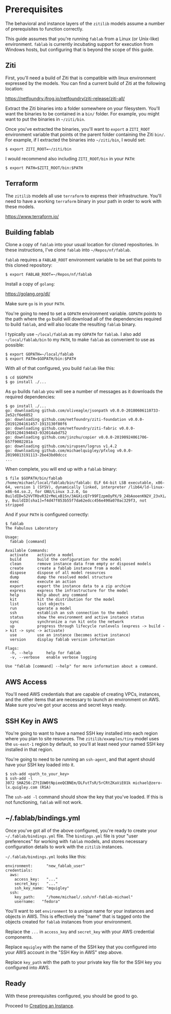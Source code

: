 # Prerequisites

The behavioral and instance layers of the `zitilib` models assume a number of prerequisites to function correctly.

This guide assumes that you're running `fablab` from a Linux (or Unix-like) environment. `fablab` is currently incubating support for execution from Windows hosts, but configuring that is beyond the scope of this guide.

## Ziti

First, you'll need a build of Ziti that is compatible with linux environment expressed by the models. You can find a current build of Ziti at the following location:

https://netfoundry.jfrog.io/netfoundry/ziti-release/ziti-all/

Extract the Ziti binaries into a folder somewhere on your filesystem. You'll want the binaries to be contained in a `bin/` folder. For example, you might want to put the binaries in `~/ziti/bin`.

Once you've extracted the binaries, you'll want to `export` a `ZITI_ROOT` environment variable that points ot the parent folder containing the Ziti `bin/`. For example, if I extracted the binaries into `~/ziti/bin`, I would set:

```
$ export ZITI_ROOT=~/ziti/bin
```

I would recommend also including `ZITI_ROOT/bin` in your `PATH`:

```
$ export PATH=$ZITI_ROOT/bin:$PATH
```

## Terraform

The `zitilib` models all use `terraform` to express their infrastructure. You'll need to have a working `terraform` binary in your path in order to work with these models.

https://www.terraform.io/

## Building fablab

Clone a copy of `fablab` into your usual location for cloned repositories. In these instructions, I've clone `fablab` into `~/Repos/nf/fablab`.

`fablab` requires a `FABLAB_ROOT` environment variable to be set that points to this cloned repository:

```
$ export FABLAB_ROOT=~/Repos/nf/fablab
```

Install a copy of `golang`:

https://golang.org/dl/

Make sure `go` is in your `PATH`.

You're going to need to set a `GOPATH` environment variable. `GOPATH` points to the path where the `go` build will download all of the dependencies required to build `fablab`, and will also locate the resulting `fablab` binary.

I typically use `~/local/fablab` as my `GOPATH` for `fablab`. I also add `~/local/fablab/bin` to my `PATH`, to make `fablab` as convenient to use as possible:

```
$ export GOPATH=~/local/fablab
$ export PATH=$GOPATH/bin:$PATH
```

With all of that configured, you build `fablab` like this:

```
$ cd $GOPATH
$ go install ./...
```

As `go` builds `fablab` you will see a number of messages as it downloads the required dependencies:

```
$ go install ./...
go: downloading github.com/oliveagle/jsonpath v0.0.0-20180606110733-2e52cf6e6852
go: downloading github.com/netfoundry/ziti-foundation v0.0.0-20191204161457-1913130f80f6
go: downloading github.com/netfoundry/ziti-fabric v0.0.0-20191204194843-932014abd752
go: downloading github.com/jinzhu/copier v0.0.0-20190924061706-b57f9002281a
go: downloading github.com/sirupsen/logrus v1.4.2
go: downloading github.com/michaelquigley/pfxlog v0.0.0-20190813191113-2be43bd0dccc
...
```

When complete, you will end up with a `fablab` binary:

```
$ file $GOPATH/bin/fablab
/home/michael/local/fablab/bin/fablab: ELF 64-bit LSB executable, x86-64, version 1 (SYSV), dynamically linked, interpreter /lib64/ld-linux-x86-64.so.2, for GNU/Linux 3.2.0, Go BuildID=52VVTRbvR32rMeLxB1Sn/3AGXicQ7r99FIzpmOyPX/9_24bAooenKN2V_23vXi/C_spqtKvdMcSv8LlJq-y, BuildID[sha1]=f4d47f853b55f7da62edcc456e490a070ac329f3, not stripped
```

And if your `PATH` is configured correctly:

```
$ fablab
The Fabulous Laboratory

Usage:
  fablab [command]

Available Commands:
  activate    activate a model
  build       build the configuration for the model
  clean       remove instance data from empty or disposed models
  create      create a fablab instance from a model
  dispose     dispose of all model resources
  dump        dump the resolved model structure
  exec        execute an action
  export      export the instance data to a zip archive
  express     express the infrastructure for the model
  help        Help about any command
  kit         kit the distribution for the model
  list        list objects
  run         operate a model
  ssh         establish an ssh connection to the model
  status      show the environment and active instance status
  sync        synchronize a run kit onto the network
  up          progress through lifecycle runlevels (express -> build -> kit -> sync -> activate)
  use         use an instance (becomes active instance)
  version     display fablab version information

Flags:
  -h, --help      help for fablab
  -v, --verbose   enable verbose logging

Use "fablab [command] --help" for more information about a command.
```

## AWS Access

You'll need AWS credentials that are capable of creating VPCs, instances, and the other items that are necessary to launch an environment on AWS. Make sure you've got your access and secret keys ready.

## SSH Key in AWS

You're going to want to have a named SSH key installed into each region where you plan to site resources. The `zitilib/examples/tiny` model uses the `us-east-1` region by default, so you'll at least need your named SSH key installed in that region.

You're going to need to be running an `ssh-agent`, and that agent should have your SSH key loaded into it.

```
$ ssh-add <path_to_your_key>
$ ssh-add -l
3072 SHA256:Z7tIUW0tNpieeQCBNEm/DLFutTsR/5rCRtZKaViE01k michael@zero-lx.quigley.com (RSA)
```

The `ssh-add -l` command should show the key that you've loaded. If this is not functioning, `fablab` will not work.

## \~/.fablab/bindings.yml

Once you've got all of the above configured, you're ready to create your `~/.fablab/bindings.yml` file. The `bindings.yml` file is your "user preferences" for working with `fablab` models, and stores necessary configuration details to work with the `zitilib` instances.

`~/.fablab/bindings.yml` looks like this:

```
environment:      "new_fablab_user"
credentials:
  aws:
    access_key:   "..."
    secret_key:   "..."
    ssh_key_name: "mquigley"
  ssh:
    key_path:     "/home/michael/.ssh/nf-fablab-michael"
    username:   "fedora"
```

You'll want to set `environment` to a unique name for your instances and objects in AWS. This is effectively the "name" that is tagged onto the objects created for `fablab` instances from your environment.

Replace the `...` in `access_key` and `secret_key` with your AWS credential components. 

Replace `mquigley` with the name of the SSH key that you configured into your AWS account in the "SSH Key in AWS" step above. 

Replace `key_path` with the path to your private key file for the SSH key you configured into AWS.

## Ready

With these prerequisites configured, you should be good to go.


Proceed to [Creating an Instance](02.creating.an.instance.md).